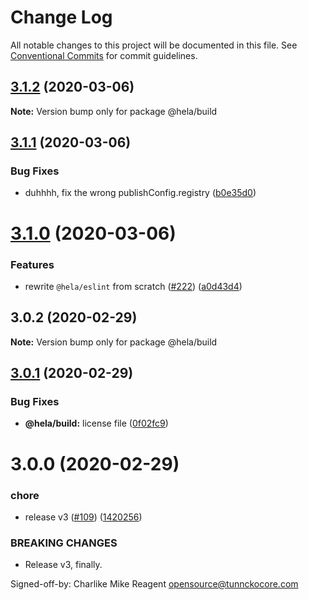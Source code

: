 # Change Log

All notable changes to this project will be documented in this file.
See [Conventional Commits](https://conventionalcommits.org) for commit guidelines.

## [3.1.2](https://github.com/tunnckoCore/hela/compare/@hela/build@3.1.1...@hela/build@3.1.2) (2020-03-06)

**Note:** Version bump only for package @hela/build





## [3.1.1](https://github.com/tunnckoCore/hela/compare/@hela/build@3.1.0...@hela/build@3.1.1) (2020-03-06)


### Bug Fixes

* duhhhh, fix the wrong publishConfig.registry ([b0e35d0](https://github.com/tunnckoCore/hela/commit/b0e35d00426c0d1a6e0544989a164c825101ad85))





# [3.1.0](https://github.com/tunnckoCore/hela/compare/@hela/build@3.0.2...@hela/build@3.1.0) (2020-03-06)


### Features

* rewrite `@hela/eslint` from scratch ([#222](https://github.com/tunnckoCore/hela/issues/222)) ([a0d43d4](https://github.com/tunnckoCore/hela/commit/a0d43d41dfbd0ebe7c5f1aecc86ac6378fdd2139))





## 3.0.2 (2020-02-29)

**Note:** Version bump only for package @hela/build





## [3.0.1](https://github.com/tunnckoCore/hela/compare/@hela/build@3.0.0...@hela/build@3.0.1) (2020-02-29)


### Bug Fixes

* **@hela/build:** license file ([0f02fc9](https://github.com/tunnckoCore/hela/commit/0f02fc9069d5e51d318ed4449e223b773e0c54f0))





# 3.0.0 (2020-02-29)


### chore

* release v3 ([#109](https://github.com/tunnckoCore/hela/issues/109)) ([1420256](https://github.com/tunnckoCore/hela/commit/142025614ed269be06679582a5754c6dbadc6c93))


### BREAKING CHANGES

* Release v3, finally.

Signed-off-by: Charlike Mike Reagent <opensource@tunnckocore.com>
